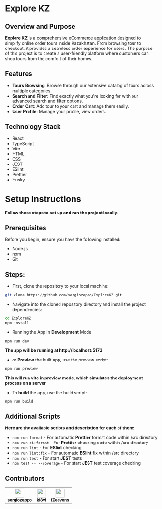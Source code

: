 # Explore KZ

## Overview and Purpose

**Explore KZ** is a comprehensive eCommerce application designed to simplify online order tours inside Kazakhstan. From browsing tour to checkout, it provides a seamless order experience for users.
The purpose of this project is to create a user-friendly platform where customers can shop tours from the comfort of their homes.

## Features

-   **Tours Browsing**: Browse through our extensive catalog of tours across multiple categories.
-   **Search and Filter**: Find exactly what you're looking for with our advanced search and filter options.
-   **Order Cart**: Add tour to your cart and manage them easily.
-   **User Profile**: Manage your profile, view orders.

## Technology Stack

-   React
-   TypeScript
-   Vite
-   HTML
-   CSS
-   JEST
-   ESlint
-   Prettier
-   Husky

# Setup Instructions

**Follow these steps to set up and run the project locally:**

## Prerequisites

Before you begin, ensure you have the following installed:

-   Node.js
-   npm
-   Git

## Steps:

-   First, clone the repository to your local machine:

```bash
git clone https://github.com/sergiozeppo/ExploreKZ.git
```

-   Navigate into the cloned repository directory and install the project dependencies:

```bash
cd ExploreKZ
npm install
```

-   Running the App in **Development** Mode

```bash
npm run dev
```

**The app will be running at http://localhost:5173**

-   or **Preview** the built app, use the preview script:

```bash
npm run preview
```

**This will run vite in preview mode, which simulates the deployment process on a server**

-   To **build** the app, use the build script:

```bash
npm run build
```

## Additional Scripts

**Here are the available scripts and description for each of them:**

-   `npm run format` - For automatic **Prettier** format code within /src directory
-   `npm run ci:format` - For **Prettier** checking code within /src directory
-   `npm run lint` - For **ESlint** checking
-   `npm run lint:fix` - For automatic **ESlint** fix within /src directory
-   `npm run test` - For start **JEST** tests
-   `npm test -- --coverage` - For start **JEST** test coverage checking

## Contributors

<table>
  <tr>
    <td align="center"><a href="https://github.com/sergiozeppo"><img src="https://github.com/sergiozeppo.png" width="30px;" alt=""/><br /><sub><b>sergiozeppo</b></sub></a><br /></td>
    <td align="center"><a href="https://github.com/ki8vi"><img src="https://github.com/ki8vi.png" width="30px;" alt=""/><br /><sub><b>ki8vi</b></sub></a><br /></td>
    <td align="center"><a href="https://github.com/izeevens"><img src="https://github.com/izeevens.png" width="30px;" alt=""/><br /><sub><b>iZeevens</b></sub></a><br /></td>
  </tr>
</table>

